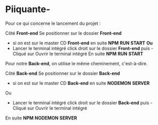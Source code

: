 # Piiquante-

Pour ce qui concerne le lancement du projet :

Côté **Front-end**
Se positionner sur le dossier **Front-end**

- si on est sur le master CD **Front-end** en suite **NPM** **RUN** **START**
  **Ou**
- Lancer le terminal intégré click droit sur le dossier **Front-end** puis - Cliqué sur Ouvrir le terminal intégré
  En suite **NPM** **RUN** **START**

Pour notre **Back-end**, on utilise le même cheminement, c'est-à-dire.

Côté **Back-end**
Se positionner sur le dossier **Back-end**

- si on est sur le master CD **Back-end** en suite **NODEMON** **SERVER**

Ou

- Lancer le terminal intégré click droit sur le dossier **Back-end** puis - Cliqué sur Ouvrir le terminal intégré

En suite **NPM** **NODEMON** **SERVER**
